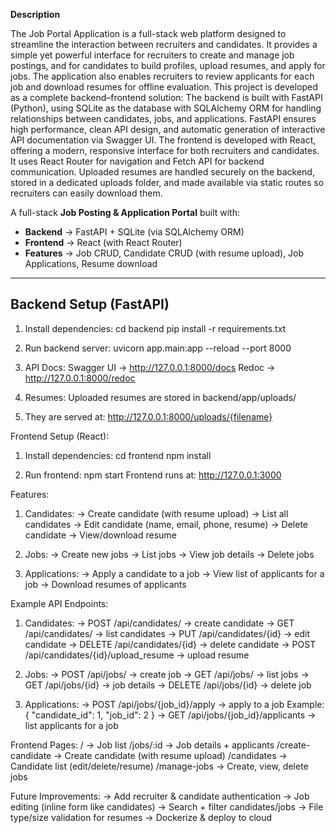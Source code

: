 **Description**

The Job Portal Application is a full-stack web platform designed to streamline the interaction between recruiters and candidates. It provides a simple yet powerful interface for recruiters to create and manage job postings, and for candidates to build profiles, upload resumes, and apply for jobs. The application also enables recruiters to review applicants for each job and download resumes for offline evaluation.
This project is developed as a complete backend–frontend solution:
The backend is built with FastAPI (Python), using SQLite as the database with SQLAlchemy ORM for handling relationships between candidates, jobs, and applications. FastAPI ensures high performance, clean API design, and automatic generation of interactive API documentation via Swagger UI.
The frontend is developed with React, offering a modern, responsive interface for both recruiters and candidates. It uses React Router for navigation and Fetch API for backend communication.
Uploaded resumes are handled securely on the backend, stored in a dedicated uploads folder, and made available via static routes so recruiters can easily download them.

A full-stack **Job Posting & Application Portal** built with:

- **Backend** → FastAPI + SQLite (via SQLAlchemy ORM)  
- **Frontend** → React (with React Router)  
- **Features** → Job CRUD, Candidate CRUD (with resume upload), Job Applications, Resume download  

---

## Backend Setup (FastAPI)

1. Install dependencies:
cd backend
pip install -r requirements.txt

2. Run backend server:
uvicorn app.main:app --reload --port 8000

3. API Docs:
Swagger UI → http://127.0.0.1:8000/docs
Redoc → http://127.0.0.1:8000/redoc

4. Resumes:
Uploaded resumes are stored in
backend/app/uploads/
5. They are served at:
http://127.0.0.1:8000/uploads/{filename}

Frontend Setup (React):
1. Install dependencies:
cd frontend
npm install

2. Run frontend:
npm start
Frontend runs at:
http://127.0.0.1:3000

Features:
1. Candidates:
 -> Create candidate (with resume upload)
 -> List all candidates
 -> Edit candidate (name, email, phone, resume)
 -> Delete candidate
 -> View/download resume

2. Jobs:
 -> Create new jobs
 -> List jobs
 -> View job details
 -> Delete jobs

3. Applications:
 -> Apply a candidate to a job
 -> View list of applicants for a job
 -> Download resumes of applicants

Example API Endpoints:
1. Candidates:
   -> POST /api/candidates/ → create candidate
   -> GET /api/candidates/ → list candidates
   -> PUT /api/candidates/{id} → edit candidate
   -> DELETE /api/candidates/{id} → delete candidate
   -> POST /api/candidates/{id}/upload_resume → upload resume

2. Jobs:
   -> POST /api/jobs/ → create job
   -> GET /api/jobs/ → list jobs
   -> GET /api/jobs/{id} → job details
   -> DELETE /api/jobs/{id} → delete job

3. Applications:
   -> POST /api/jobs/{job_id}/apply → apply to a job
     Example:
        {
          "candidate_id": 1,
          "job_id": 2
        }
   -> GET /api/jobs/{job_id}/applicants → list applicants for a job

Frontend Pages:
    / → Job list
    /jobs/:id → Job details + applicants
    /create-candidate → Create candidate (with resume upload)
    /candidates → Candidate list (edit/delete/resume)
    /manage-jobs → Create, view, delete jobs

Future Improvements:
  -> Add recruiter & candidate authentication
  -> Job editing (inline form like candidates)
  -> Search + filter candidates/jobs
  -> File type/size validation for resumes
  -> Dockerize & deploy to cloud

